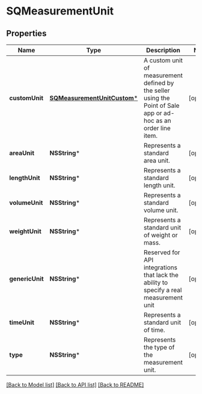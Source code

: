 # SQMeasurementUnit

## Properties
Name | Type | Description | Notes
------------ | ------------- | ------------- | -------------
**customUnit** | [**SQMeasurementUnitCustom***](SQMeasurementUnitCustom.md) | A custom unit of measurement defined by the seller using the Point of Sale app or ad-hoc as an order line item. | [optional] 
**areaUnit** | **NSString*** | Represents a standard area unit. | [optional] 
**lengthUnit** | **NSString*** | Represents a standard length unit. | [optional] 
**volumeUnit** | **NSString*** | Represents a standard volume unit. | [optional] 
**weightUnit** | **NSString*** | Represents a standard unit of weight or mass. | [optional] 
**genericUnit** | **NSString*** | Reserved for API integrations that lack the ability to specify a real measurement unit | [optional] 
**timeUnit** | **NSString*** | Represents a standard unit of time. | [optional] 
**type** | **NSString*** | Represents the type of the measurement unit. | [optional] 

[[Back to Model list]](../README.md#documentation-for-models) [[Back to API list]](../README.md#documentation-for-api-endpoints) [[Back to README]](../README.md)


